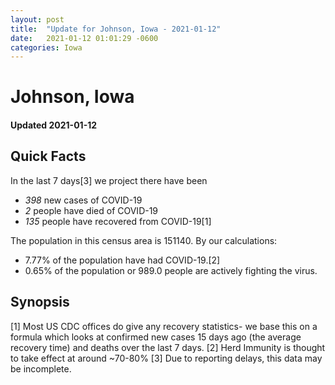 ```yaml
---
layout: post
title:  "Update for Johnson, Iowa - 2021-01-12"
date:   2021-01-12 01:01:29 -0600
categories: Iowa
---
```


# Johnson, Iowa
#### Updated 2021-01-12

## Quick Facts

In the last 7 days[3] we project there have been
- *398* new cases of COVID-19
- *2* people have died of COVID-19
- *135* people have recovered from COVID-19[1]

The population in this census area is 151140. By our calculations:
- 7.77% of the population have had COVID-19.[2]
- 0.65% of the population or 989.0 people are actively fighting the virus.

## Synopsis




[1] Most US CDC offices do give any recovery statistics- we base this on a formula which looks at confirmed new cases
15 days ago (the average recovery time) and deaths over the last 7 days.
[2] Herd Immunity is thought to take effect at around ~70-80%
[3] Due to reporting delays, this data may be incomplete. 
    